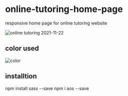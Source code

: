 # online-tutoring-home-page
responsive home page for online tutoring website 

![online tutoring 2021-11-22](https://user-images.githubusercontent.com/76250695/154289340-4e7df77f-3a3d-469f-bbe8-54303c4841e5.png)

## color used
![color](https://user-images.githubusercontent.com/76250695/154289310-262198fd-de3e-4ce2-8486-5e1fbbf881fd.png)

## installtion
npm install sass --save
npm i aos --save

